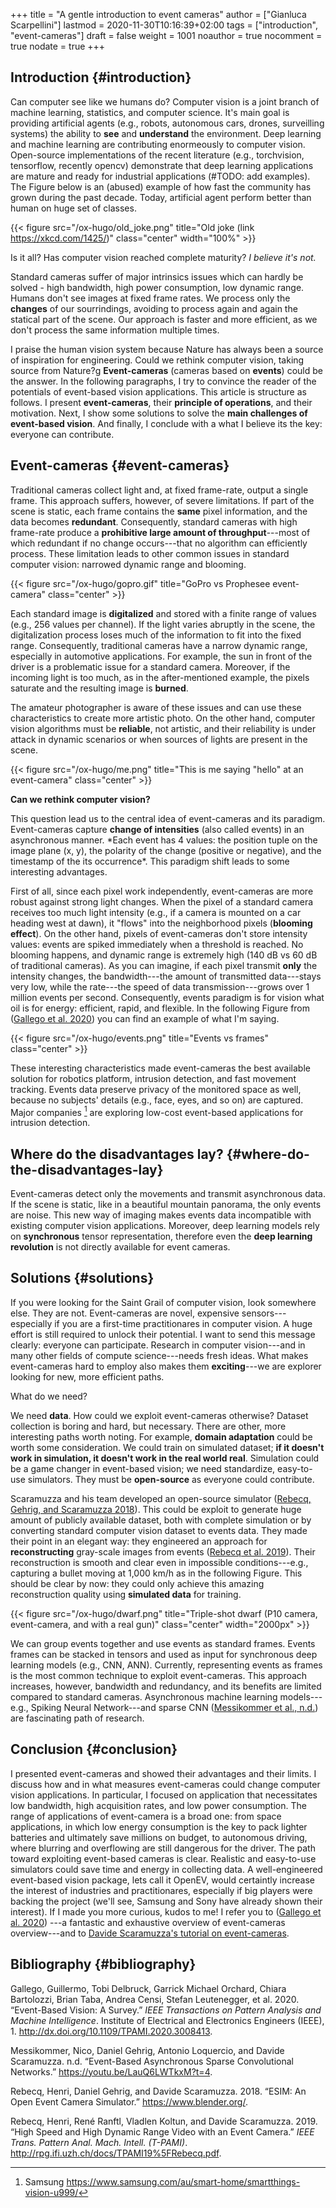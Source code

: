 +++
title = "A gentle introduction to event cameras"
author = ["Gianluca Scarpellini"]
lastmod = 2020-11-30T10:16:39+02:00
tags = ["introduction", "event-cameras"]
draft = false
weight = 1001
noauthor = true
nocomment = true
nodate = true
+++

## Introduction {#introduction}

Can computer see like we humans do? Computer vision is a joint branch of machine
learning, statistics, and computer science. It's main goal is providing
artificial agents (e.g., robots, autonomous cars, drones, surveilling systems)
the ability to **see** and **understand** the environment. Deep learning and machine
learning are contributing enormeously to computer vision. Open-source
implementations of the recent literature (e.g., torchvision, tensorflow,
recently opencv) demonstrate that deep learning applications are mature and
ready for industrial applications (#TODO: add examples). The Figure below is an
(abused) example of how fast the community has grown during the past
decade. Today, artificial agent perform better than human on huge set of
classes.

{{< figure src="/ox-hugo/old_joke.png" title="Old joke (link https://xkcd.com/1425/)" class="center" width="100%" >}}

Is it all? Has computer vision reached complete maturity? _I believe it's not._

Standard cameras suffer of major intrinsics issues which can hardly be solved -
high bandwidth, high power consumption, low dynamic range. Humans don't see
images at fixed frame rates. We process only the **changes** of our sourrindings,
avoiding to process again and again the statical part of the scene. Our approach
is faster and more efficient, as we don't process the same information multiple
times.

I praise the human vision system because Nature has always been a source of
inspiration for engineering. Could we rethink computer vision, taking source
from Nature?g **Event-cameras** (cameras based on **events**) could be the
answer. In the following paragraphs, I try to convince the reader of the
potentials of event-based vision applications. This article is structure as
follows. I present **event-cameras**, their **principle of operations**, and their
motivation. Next, I show some solutions to solve the **main challenges of
event-based vision**. And finally, I conclude with a what I believe its the key:
everyone can contribute.


## Event-cameras {#event-cameras}

Traditional cameras collect light and, at fixed frame-rate, output a single
frame. This approach suffers, however, of severe limitations. If part of the
scene is static, each frame contains the **same** pixel information, and the data
becomes **redundant**. Consequently, standard cameras with high frame-rate produce a
**prohibitive large amount of throughput**---most of which redundant if no change
occurs---that no algorithm can efficiently process. These limitation leads to
other common issues in standard computer vision: narrowed dynamic range and
blooming.

{{< figure src="/ox-hugo/gopro.gif" title="GoPro vs Prophesee event-camera" class="center" >}}

Each standard image is **digitalized** and stored with a finite range of values
(e.g., 256 values per channel). If the light varies abruptly in the scene, the
digitalization process loses much of the information to fit into the fixed
range. Consequently, traditional cameras have a narrow dynamic range, especially
in automotive applications. For example, the sun in front of the driver is a
problematic issue for a standard camera. Moreover, if the incoming light is too
much, as in the after-mentioned example, the pixels saturate and the resulting
image is **burned**.

The amateur photographer is aware of these issues and can use these
characteristics to create more artistic photo. On the other hand, computer
vision algorithms must be **reliable**, not artistic, and their reliability is
under attack in dynamic scenarios or when sources of lights are present in the
scene.

{{< figure src="/ox-hugo/me.png" title="This is me saying \"hello\" at an event-camera" class="center" >}}

**Can we rethink computer vision?**

This question lead us to the central idea of event-cameras and its
paradigm. Event-cameras capture **change of intensities** (also called events) in
an asynchronous manner. \*Each event has 4 values: the position tuple on the
image plane (x, y), the polarity of the change (positive or negative), and the
timestamp of the its occurrence\*. This paradigm shift leads to some interesting
advantages.

First of all, since each pixel work independently, event-cameras are more robust
against strong light changes. When the pixel of a standard camera receives too
much light intensity (e.g., if a camera is mounted on a car heading west at
dawn), it "flows" into the neighborhood pixels (**blooming effect**). On the other
hand, pixels of event-cameras don't store intensity values: events are spiked
immediately when a threshold is reached. No blooming happens, and dynamic range
is extremely high (140 dB vs 60 dB of traditional cameras). As you can imagine,
if each pixel transmit **only** the intensity changes, the bandwidth---the amount
of transmitted data---stays very low, while the rate---the speed of data
transmission---grows over 1 million events per second. Consequently, events
paradigm is for vision what oil is for energy: efficient, rapid, and
flexible. In the following Figure from ([Gallego et al. 2020](#org08fdccf)) you can find an example
of what I'm saying.

{{< figure src="/ox-hugo/events.png" title="Events vs frames" class="center" >}}

These interesting characteristics made event-cameras the best available solution
for robotics platform, intrusion detection, and fast movement tracking. Events
data preserve privacy of the monitored space as well, because no subjects'
details (e.g., face, eyes, and so on) are captured. Major companies&nbsp;[^fn:1] are
exploring low-cost event-based applications for intrusion detection.


## Where do the disadvantages lay? {#where-do-the-disadvantages-lay}

Event-cameras detect only the movements and transmit asynchronous data. If the
scene is static, like in a beautiful mountain panorama, the only events are
noise. This new way of imaging makes events data incompatible with existing
computer vision applications. Moreover, deep learning models rely on
**synchronous** tensor representation, therefore even the **deep learning
revolution** is not directly available for event cameras.


## Solutions {#solutions}

If you were looking for the Saint Grail of computer vision, look somewhere
else. They are not. Event-cameras are novel, expensive sensors---especially if
you are a first-time practitionares in computer vision. A huge effort is still
required to unlock their potential. I want to send this message clearly:
everyone can participate. Research in computer vision---and in many other fields
of compute science---needs fresh ideas. What makes event-cameras hard to employ
also makes them **exciting**---we are explorer looking for new, more efficient
paths.

What do we need?

We need **data**. How could we exploit event-cameras otherwise? Dataset collection
is boring and hard, but necessary. There are other, more interesting paths worth
noting. For example, **domain adaptation** could be worth some consideration. We
could train on simulated dataset; **if it doesn't work in simulation, it doesn't
work in the real world real**. Simulation could be a game changer in event-based
vision; we need standardize, easy-to-use simulators. They must be **open-source**
as everyone could contribute.

Scaramuzza and his team developed an open-source simulator
([Rebecq, Gehrig, and Scaramuzza 2018](#org21efa46)). This could be exploit to generate huge amount of
publicly available dataset, both with complete simulation or by converting
standard computer vision dataset to events data. They made their point in an
elegant way: they engineered an approach for **reconstructing** gray-scale images
from events ([Rebecq et al. 2019](#org707c7dd)). Their reconstruction is smooth and clear even in
impossible conditions---e.g., capturing a bullet moving at 1,000 km/h as in the
following Figure. This should be clear by now: they could only achieve this
amazing reconstruction quality using **simulated data** for training.

{{< figure src="/ox-hugo/dwarf.png" title="Triple-shot dwarf (P10 camera, event-camera, and with a real gun)" class="center" width="2000px" >}}

We can group events together and use events as standard frames. Events frames
can be stacked in tensors and used as input for synchronous deep learning models
(e.g., CNN, ANN). Currently, representing events as frames is the most
common technique to exploit event-cameras. This approach increases, however,
bandwidth and redundancy, and its benefits are limited compared to standard
cameras. Asynchronous machine learning models---e.g., Spiking Neural
Network---and sparse CNN ([Messikommer et al., n.d.](#org7d44535)) are fascinating
path of research.


## Conclusion {#conclusion}

I presented event-cameras and showed their advantages and their limits. I
discuss how and in what measures event-cameras could change computer vision
applications. In particular, I focused on application that necessitates low
bandwidth, high acquisition rates, and low power consumption. The range of
applications of event-camera is a broad one: from space applications, in which
low energy consumption is the key to pack lighter batteries and ultimately save
millions on budget, to autonomous driving, where blurring and overflowing are
still dangerous for the driver. The path toward exploiting event-based cameras
is clear. Realistic and easy-to-use simulators could save time and energy in
collecting data. A well-engineered event-based vision package, lets call it
OpenEV, would certaintly increase the interest of industries and practitionares,
especially if big players were backing the project (we'll see, Samsung and Sony
have already shown their interest). If I made you more curious, kudos to me! I
refer you to ([Gallego et al. 2020](#org08fdccf)) ---a fantastic and exhaustive overview of
event-cameras overview---and to [Davide Scaramuzza's tutorial on event-cameras](http://rpg.ifi.uzh.ch/docs/scaramuzza/2019.07.11%5FScaramuzza%5FEvent%5FCameras%5FTutorial.pdf).


## Bibliography {#bibliography}

<a id="org08fdccf"></a>Gallego, Guillermo, Tobi Delbruck, Garrick Michael Orchard, Chiara Bartolozzi, Brian Taba, Andrea Censi, Stefan Leutenegger, et al. 2020. “Event-Based Vision: A Survey.” _IEEE Transactions on Pattern Analysis and Machine Intelligence_. Institute of Electrical and Electronics Engineers (IEEE), 1. <http://dx.doi.org/10.1109/TPAMI.2020.3008413>.

<a id="org7d44535"></a>Messikommer, Nico, Daniel Gehrig, Antonio Loquercio, and Davide Scaramuzza. n.d. “Event-Based Asynchronous Sparse Convolutional Networks.” <https://youtu.be/LauQ6LWTkxM?t=4>.

<a id="org21efa46"></a>Rebecq, Henri, Daniel Gehrig, and Davide Scaramuzza. 2018. “ESIM: An Open Event Camera Simulator.” <https://www.blender.org/>.

<a id="org707c7dd"></a>Rebecq, Henri, René Ranftl, Vladlen Koltun, and Davide Scaramuzza. 2019. “High Speed and High Dynamic Range Video with an Event Camera.” _IEEE Trans. Pattern Anal. Mach. Intell. (T-PAMI)_. <http://rpg.ifi.uzh.ch/docs/TPAMI19%5FRebecq.pdf>.

[^fn:1]: Samsung <https://www.samsung.com/au/smart-home/smartthings-vision-u999/>
